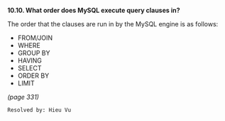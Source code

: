 **10.10. What order does MySQL execute query clauses in?**

The order that the clauses are run in by the MySQL engine is as follows:

+ FROM/JOIN
+ WHERE
+ GROUP BY
+ HAVING
+ SELECT
+ ORDER BY
+ LIMIT

*(page 331)*

`Resolved by: Hieu Vu`
